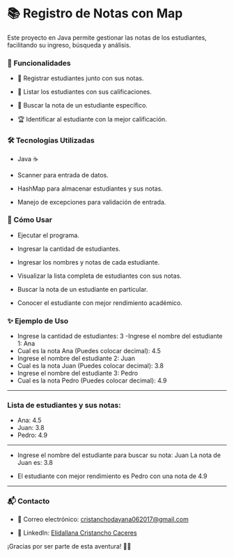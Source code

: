 # 📚 Registro de Notas con Map

Este proyecto en Java permite gestionar las notas de los estudiantes, facilitando su ingreso, búsqueda y análisis.

### 🔹 Funcionalidades

- 📌 Registrar estudiantes junto con sus notas.

- 📌 Listar los estudiantes con sus calificaciones.

- 🔎 Buscar la nota de un estudiante específico.

- 🏆 Identificar al estudiante con la mejor calificación.

### 🛠️ Tecnologías Utilizadas

- Java ☕

- Scanner para entrada de datos.

- HashMap para almacenar estudiantes y sus notas.

- Manejo de excepciones para validación de entrada.

### 🚀 Cómo Usar

- Ejecutar el programa.

- Ingresar la cantidad de estudiantes.

- Ingresar los nombres y notas de cada estudiante.

- Visualizar la lista completa de estudiantes con sus notas.

- Buscar la nota de un estudiante en particular.

- Conocer el estudiante con mejor rendimiento académico.

### ✨ Ejemplo de Uso

- Ingrese la cantidad de estudiantes: 3
-Ingrese el nombre del estudiante 1: Ana
- Cual es la nota Ana (Puedes colocar decimal): 4.5
- Ingrese el nombre del estudiante 2: Juan
- Cual es la nota Juan (Puedes colocar decimal): 3.8
- Ingrese el nombre del estudiante 3: Pedro
- Cual es la nota Pedro (Puedes colocar decimal): 4.9
----
### Lista de estudiantes y sus notas:
- Ana: 4.5
- Juan: 3.8
- Pedro: 4.9
----
- Ingrese el nombre del estudiante para buscar su nota: Juan
La nota de Juan es: 3.8

- El estudiante con mejor rendimiento es Pedro con una nota de 4.9
____
### 📬 Contacto
- 📧 Correo electrónico: cristanchodayana062017@gmail.com

- 💼 LinkedIn: [Elidallana Cristancho Caceres](https://www.linkedin.com/in/elidallanacristancho/)

¡Gracias por ser parte de esta aventura! 🚀✨
